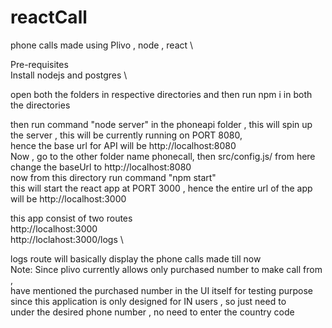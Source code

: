 # reactCall

phone calls made using Plivo , node , react \

Pre-requisites \
Install nodejs and postgres \

open both the folders in respective directories and then run npm i in both \
the directories

then run command "node server" in the phoneapi folder , this will spin up the server , this will be currently running on PORT 8080,
\
hence the base url for API will be http://localhost:8080
\
Now , go to the other folder name phonecall, then src/config.js/
from here change the baseUrl to http://localhost:8080
\
now from this directory run command "npm start"
\
this will start the react app at PORT 3000 , hence the entire url of the app\
will be http://localhost:3000

this app consist of two routes \
http://localhost:3000 \
http://loclahost:3000/logs \

logs route will basically display the phone calls made till now
\
Note:
Since plivo currently allows only purchased number to make call from , \
have mentioned the purchased number in the UI itself for testing purpose
\
since this application is only designed for IN users , so just need to \
under the desired phone number , no need to enter the country code
